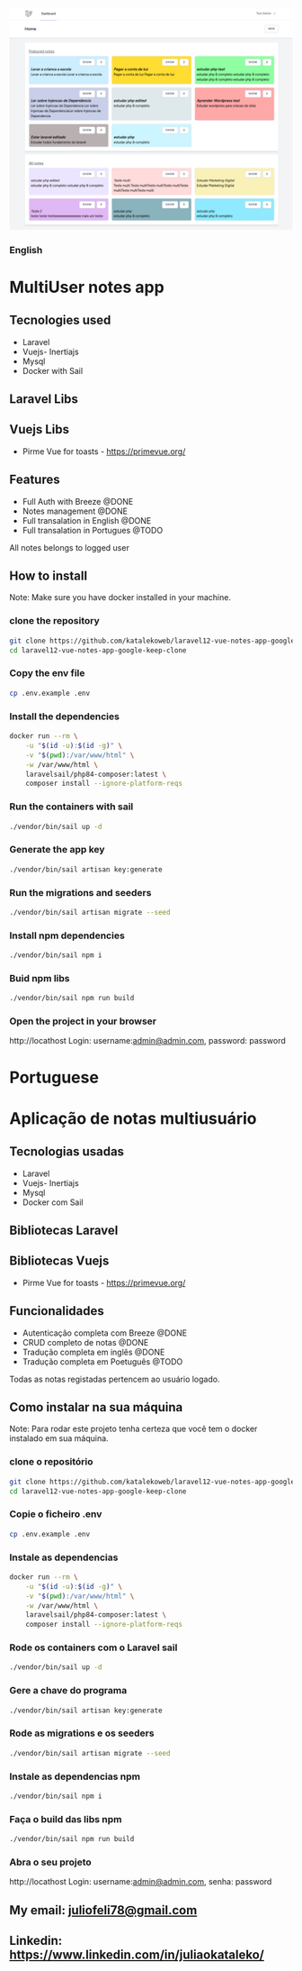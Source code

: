 ![Notes App - App de notas](https://raw.githubusercontent.com/katalekoweb/laravel12-vue-notes-app-google-keep-clone/refs/heads/main/public/images/notes.png)


### English 
# MultiUser notes app

## Tecnologies used
- Laravel
- Vuejs- Inertiajs
- Mysql
- Docker with Sail

## Laravel Libs

## Vuejs Libs
- Pirme Vue for toasts - https://primevue.org/

## Features
- Full Auth with Breeze @DONE
- Notes management @DONE
- Full transalation in English @DONE
- Full transalation in Portugues @TODO

All notes belongs to logged user
## How to install

Note: Make sure you have docker installed in your machine.

### clone the repository
```bash
git clone https://github.com/katalekoweb/laravel12-vue-notes-app-google-keep-clone.git
cd laravel12-vue-notes-app-google-keep-clone
```

### Copy the env file 
```bash
cp .env.example .env
```

### Install the dependencies 
```bash
docker run --rm \
    -u "$(id -u):$(id -g)" \
    -v "$(pwd):/var/www/html" \
    -w /var/www/html \
    laravelsail/php84-composer:latest \
    composer install --ignore-platform-reqs
```

### Run the containers with sail
```bash
./vendor/bin/sail up -d
```

### Generate the app key
```bash
./vendor/bin/sail artisan key:generate
```

### Run the migrations and seeders
```bash
./vendor/bin/sail artisan migrate --seed
```

### Install npm dependencies
```bash
./vendor/bin/sail npm i
```

### Buid npm libs
```bash
./vendor/bin/sail npm run build
```

### Open the project in your browser
http://locathost
Login: username:admin@admin.com, password: password

# Portuguese 
# Aplicação de notas multiusuário

## Tecnologias usadas
- Laravel
- Vuejs- Inertiajs
- Mysql
- Docker com Sail

## Bibliotecas Laravel

## Bibliotecas Vuejs
- Pirme Vue for toasts - https://primevue.org/

## Funcionalidades
- Autenticação completa com Breeze @DONE
- CRUD completo de notas @DONE
- Tradução completa em inglês @DONE
- Tradução completa em Poetuguês @TODO

Todas as notas registadas pertencem ao usuário logado.

## Como instalar na sua máquina

Note: Para rodar este projeto tenha certeza que você tem o docker instalado em sua máquina.

### clone o repositório
```bash
git clone https://github.com/katalekoweb/laravel12-vue-notes-app-google-keep-clone.git
cd laravel12-vue-notes-app-google-keep-clone
```

### Copie o ficheiro .env
```bash
cp .env.example .env
```

### Instale as dependencias
```bash
docker run --rm \
    -u "$(id -u):$(id -g)" \
    -v "$(pwd):/var/www/html" \
    -w /var/www/html \
    laravelsail/php84-composer:latest \
    composer install --ignore-platform-reqs
```

### Rode os containers com o Laravel sail
```bash
./vendor/bin/sail up -d
```

### Gere a chave do programa
```bash
./vendor/bin/sail artisan key:generate
```

### Rode as migrations e os seeders
```bash
./vendor/bin/sail artisan migrate --seed
```

### Instale as dependencias npm
```bash
./vendor/bin/sail npm i
```

### Faça o build das libs npm
```bash
./vendor/bin/sail npm run build
```

### Abra o seu projeto
http://locathost
Login: username:admin@admin.com, senha: password

## My email: juliofeli78@gmail.com
## Linkedin: https://www.linkedin.com/in/juliaokataleko/